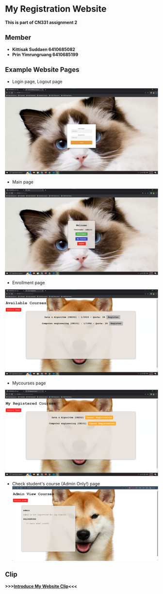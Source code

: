 # My Registration Website
__This is part of CN331 assignment 2__
## Member

- __Kittisak Suddaen 6410685082__
- __Prin Yimrungruang 6410685199__

## Example Website Pages
- Login page, Logout page

![Login page](img/login.png)

- Main page

![Main page](img/main.png)

- Enrollment page

![Enrollment page](img/enroll.png)

- Mycourses page

![Mycourses page](img/myc.png)

- Check student's course (Admin Only!) page
![Check student's course (Admin Only!)](img/admin.png)

## Clip
__>>>[Introduce My Website Clip]<<<__

[Introduce My Website Clip]: https://drive.google.com/file/d/1-rPC2YNHPtAA9tLpNCun5akVGQ2Ec6EU/view?usp=sharing